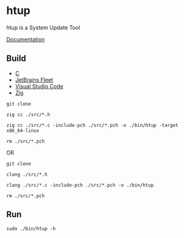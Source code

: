 [C Language]: https://isocpp.org/
[Documentation]: https://github.com/HyaenaTechnologies/htup/blob/main/doc/documentation.md
[Fleet]: https://jetbrains.com/fleet/
[VSCode]: https://code.visualstudio.com/docs
[Zig Language]: https://ziglang.org/

# htup

htup is a System Update Tool

[Documentation][Documentation]

## Build

- [C][C Language]
- [JetBrains Fleet][Fleet]
- [Visual Studio Code][VSCode]
- [Zig][Zig Language]

```shell
git clone

zig cc ./src/*.h

zig cc ./src/*.c -include-pch ./src/*.pch -o ./bin/htup -target x86_64-linux

rm ./src/*.pch
```

OR

```shell
git clone

clang ./src/*.h

clang ./src/*.c -include-pch ./src/*.pch -o ./bin/htup

rm ./src/*.pch
```

## Run

```shell
sudo ./bin/htup -h
```